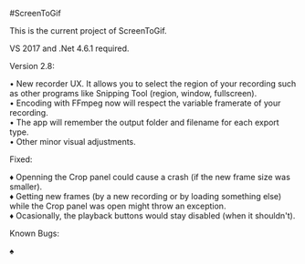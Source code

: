 ﻿#ScreenToGif  

This is the current project of ScreenToGif.  

VS 2017 and .Net 4.6.1 required.  


Version 2.8:

• New recorder UX. It allows you to select the region of your recording such as other programs like Snipping Tool (region, window, fullscreen).  
• Encoding with FFmpeg now will respect the variable framerate of your recording.  
• The app will remember the output folder and filename for each export type.  
• Other minor visual adjustments.  

Fixed:

♦ Openning the Crop panel could cause a crash (if the new frame size was smaller).  
♦ Getting new frames (by a new recording or by loading something else) while the Crop panel was open might throw an exception.  
♦ Ocasionally, the playback buttons would stay disabled (when it shouldn't).

Known Bugs:

♠ 